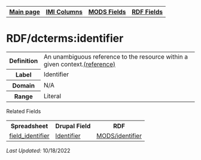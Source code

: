 <!DOCTYPE html>
<html>

<body>
<table style="width:100%">
  <tr>
    <th><a href="index.md">Main page</a></th>
	<th><a href="IMI.md">IMI Columns</a></th>
    <th><a href="MODS.md">MODS Fields</a></th>
    <th><a href="RDF.md">RDF Fields</a></th>
  </tr>
</table>


<h1>RDF/dcterms:identifier</h1>
<table>
<tr>
	<th>Definition</th>
	<td>An unambiguous reference to the resource within a given context.<a href="http://purl.org/dc/terms/identifier">(reference)</a></td>
</tr>
<tr>
	<th>Label</th>
	<td>Identifier</td>
</tr>
<tr>
	<th>Domain</th>
	<td>N/A</td>
</tr>
<tr>
	<th>Range</th>
	<td>Literal</td>
</tr>
</table>
	<dt>Related Fields</dt>
<table>
	<tr>
		<th>Spreadsheet</th>
		<th>Drupal Field</th>
		<th>RDF</th>
	</tr>
	<tr>
		<td><a href="field_identifier.md">field_identifier</a></td>
		<td><a href="DrupalFields.md#identifier">Identifier</a></td> 
		<td><a href="MODS.identifier.md">MODS/identifier</a> </td>
	</tr>
</table>
<p><i>Last Updated: </i></font>10/18/2022</p>
</body>
</html>
